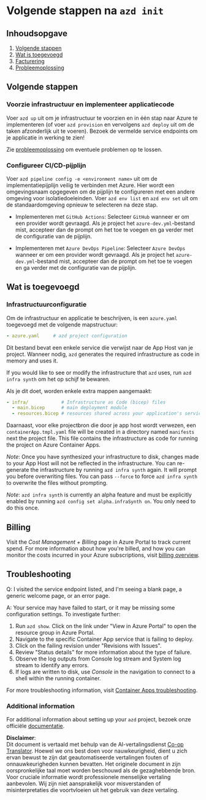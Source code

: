 <!--
CO_OP_TRANSLATOR_METADATA:
{
  "original_hash": "be745fda2aef9ee7ea772119fc6cdcf7",
  "translation_date": "2025-05-17T14:18:12+00:00",
  "source_file": "04-PracticalImplementation/samples/csharp/src/next-steps.md",
  "language_code": "nl"
}
-->
# Volgende stappen na `azd init`

## Inhoudsopgave

1. [Volgende stappen](../../../../../../04-PracticalImplementation/samples/csharp/src)
2. [Wat is toegevoegd](../../../../../../04-PracticalImplementation/samples/csharp/src)
3. [Facturering](../../../../../../04-PracticalImplementation/samples/csharp/src)
4. [Probleemoplossing](../../../../../../04-PracticalImplementation/samples/csharp/src)

## Volgende stappen

### Voorzie infrastructuur en implementeer applicatiecode

Voer `azd up` uit om je infrastructuur te voorzien en in één stap naar Azure te implementeren (of voer `azd provision` en vervolgens `azd deploy` uit om de taken afzonderlijk uit te voeren). Bezoek de vermelde service endpoints om je applicatie in werking te zien!

Zie [probleemoplossing](../../../../../../04-PracticalImplementation/samples/csharp/src) om eventuele problemen op te lossen.

### Configureer CI/CD-pijplijn

Voer `azd pipeline config -e <environment name>` uit om de implementatiepijplijn veilig te verbinden met Azure. Hier wordt een omgevingsnaam opgegeven om de pijplijn te configureren met een andere omgeving voor isolatiedoeleinden. Voer `azd env list` en `azd env set` uit om de standaardomgeving opnieuw te selecteren na deze stap.

- Implementeren met `GitHub Actions`: Selecteer `GitHub` wanneer er om een provider wordt gevraagd. Als je project het `azure-dev.yml`-bestand mist, accepteer dan de prompt om het toe te voegen en ga verder met de configuratie van de pijplijn.

- Implementeren met `Azure DevOps Pipeline`: Selecteer `Azure DevOps` wanneer er om een provider wordt gevraagd. Als je project het `azure-dev.yml`-bestand mist, accepteer dan de prompt om het toe te voegen en ga verder met de configuratie van de pijplijn.

## Wat is toegevoegd

### Infrastructuurconfiguratie

Om de infrastructuur en applicatie te beschrijven, is een `azure.yaml` toegevoegd met de volgende mapstructuur:

```yaml
- azure.yaml     # azd project configuration
```

Dit bestand bevat een enkele service die verwijst naar de App Host van je project. Wanneer nodig, `azd` generates the required infrastructure as code in memory and uses it.

If you would like to see or modify the infrastructure that `azd` uses, run `azd infra synth` om het op schijf te bewaren.

Als je dit doet, worden enkele extra mappen aangemaakt:

```yaml
- infra/            # Infrastructure as Code (bicep) files
  - main.bicep      # main deployment module
  - resources.bicep # resources shared across your application's services
```

Daarnaast, voor elke projectbron die door je app host wordt verwezen, een `containerApp.tmpl.yaml` file will be created in a directory named `manifests` next the project file. This file contains the infrastructure as code for running the project on Azure Container Apps.

*Note*: Once you have synthesized your infrastructure to disk, changes made to your App Host will not be reflected in the infrastructure. You can re-generate the infrastructure by running `azd infra synth` again. It will prompt you before overwriting files. You can pass `--force` to force `azd infra synth` to overwrite the files without prompting.

*Note*: `azd infra synth` is currently an alpha feature and must be explicitly enabled by running `azd config set alpha.infraSynth on`. You only need to do this once.

## Billing

Visit the *Cost Management + Billing* page in Azure Portal to track current spend. For more information about how you're billed, and how you can monitor the costs incurred in your Azure subscriptions, visit [billing overview](https://learn.microsoft.com/azure/developer/intro/azure-developer-billing).

## Troubleshooting

Q: I visited the service endpoint listed, and I'm seeing a blank page, a generic welcome page, or an error page.

A: Your service may have failed to start, or it may be missing some configuration settings. To investigate further:

1. Run `azd show`. Click on the link under "View in Azure Portal" to open the resource group in Azure Portal.
2. Navigate to the specific Container App service that is failing to deploy.
3. Click on the failing revision under "Revisions with Issues".
4. Review "Status details" for more information about the type of failure.
5. Observe the log outputs from Console log stream and System log stream to identify any errors.
6. If logs are written to disk, use *Console* in the navigation to connect to a shell within the running container.

For more troubleshooting information, visit [Container Apps troubleshooting](https://learn.microsoft.com/azure/container-apps/troubleshooting). 

### Additional information

For additional information about setting up your `azd` project, bezoek onze officiële [documentatie](https://learn.microsoft.com/azure/developer/azure-developer-cli/make-azd-compatible?pivots=azd-convert).

**Disclaimer**:  
Dit document is vertaald met behulp van de AI-vertalingsdienst [Co-op Translator](https://github.com/Azure/co-op-translator). Hoewel we ons best doen voor nauwkeurigheid, dient u zich ervan bewust te zijn dat geautomatiseerde vertalingen fouten of onnauwkeurigheden kunnen bevatten. Het originele document in zijn oorspronkelijke taal moet worden beschouwd als de gezaghebbende bron. Voor cruciale informatie wordt professionele menselijke vertaling aanbevolen. Wij zijn niet aansprakelijk voor misverstanden of misinterpretaties die voortvloeien uit het gebruik van deze vertaling.